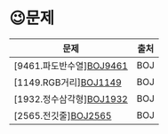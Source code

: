 # 	&#128521;문제


| 문제                                                         | 출처 |
| ------------------------------------------------------------ | ---- |
| [9461.파도반수열][BOJ9461](https://www.acmicpc.net/problem/9461) | BOJ  |
| [1149.RGB거리][BOJ1149](https://www.acmicpc.net/problem/1149) | BOJ  |
| [1932.정수삼각형][BOJ1932](https://www.acmicpc.net/problem/1932) | BOJ  |
| [2565.전깃줄][BOJ2565](https://www.acmicpc.net/problem/2565) | BOJ  |



